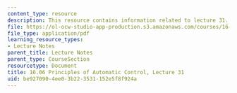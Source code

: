 ```yaml
---
content_type: resource
description: This resource contains information related to lecture 31.
file: https://ol-ocw-studio-app-production.s3.amazonaws.com/courses/16-06-principles-of-automatic-control-fall-2012/be9270904ee03b223531152e5f8f924a_MIT16_06F12_Lecture_31.pdf
file_type: application/pdf
learning_resource_types:
- Lecture Notes
parent_title: Lecture Notes
parent_type: CourseSection
resourcetype: Document
title: 16.06 Principles of Automatic Control, Lecture 31
uid: be927090-4ee0-3b22-3531-152e5f8f924a
---
```


